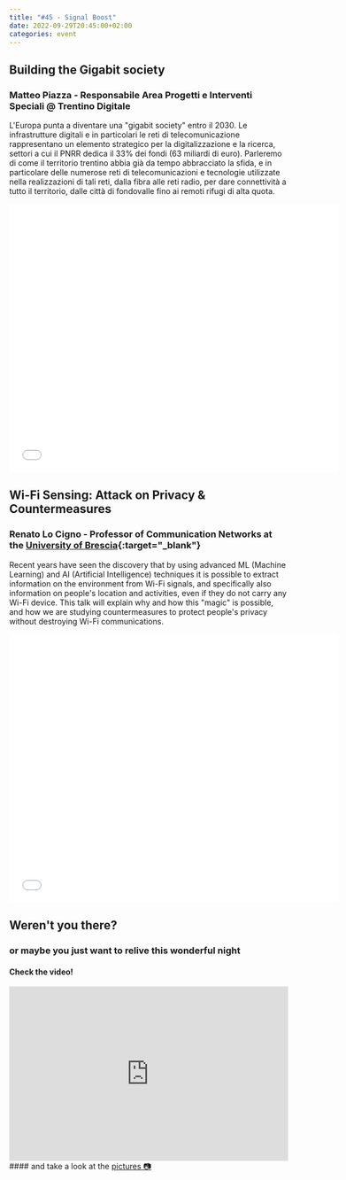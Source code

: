 ```yaml
---
title: "#45 - Signal Boost"
date: 2022-09-29T20:45:00+02:00
categories: event
---
```


## Building the Gigabit society

### Matteo Piazza - Responsabile Area Progetti e Interventi Speciali @ Trentino Digitale

L'Europa punta a diventare una "gigabit society" entro il 2030. Le infrastrutture digitali e in particolari le reti di telecomunicazione rappresentano un elemento strategico per la digitalizzazione e la ricerca, settori a cui il PNRR dedica il 33% dei fondi (63 miliardi di euro). Parleremo di come il territorio trentino abbia già da tempo abbracciato la sfida, e in particolare delle numerose reti di telecomunicazioni e tecnologie utilizzate nella realizzazioni di tali reti, dalla fibra alle reti radio, per dare connettività a tutto il territorio, dalle città di fondovalle fino ai remoti rifugi di alta quota.

<iframe src="//www.slideshare.net/slideshow/embed_code/key/1CUB7BGgDC35k7" width="595" height="485" frameborder="0" marginwidth="0" marginheight="0" scrolling="no" allowfullscreen> </iframe>

## Wi-Fi Sensing: Attack on Privacy & Countermeasures

### Renato Lo Cigno - Professor of Communication Networks at the [University of Brescia](//www.unibs.it){:target="\_blank"}

Recent years have seen the discovery that by using advanced ML (Machine Learning) and AI (Artificial Intelligence) techniques it is possible to extract information on the environment from Wi-Fi signals, and specifically also information on people's location and activities, even if they do not carry any Wi-Fi device. This talk will explain why and how this "magic" is possible, and how we are studying countermeasures to protect people's privacy without destroying Wi-Fi communications.

<iframe src="//www.slideshare.net/slideshow/embed_code/key/fzenKwy1OzPrz9" width="595" height="485" frameborder="0" marginwidth="0" marginheight="0" scrolling="no" allowfullscreen> </iframe>

## Weren't you there?

### or maybe you just want to relive this wonderful night

<section class="fb-links">

#### Check the video!

<iframe width="100%" height="315" src="https://www.youtube.com/embed/6BQGClCMlcc" frameborder="0" allow="accelerometer; autoplay; clipboard-write; encrypted-media; gyroscope; picture-in-picture" allowfullscreen></iframe>
#### and take a look at the <a id="fb_photo_album" class="btn-facebook" target="_blank" href="//bit.ly/ST-45p">pictures &#128247;</a>

</section>
